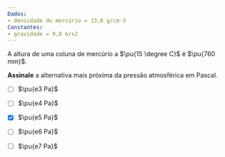 ```yaml
---
Dados:
- densidade do mercúrio = 13,6 g/cm-3
Constantes:
- gravidade = 9,8 m/s2
---
```

A altura de uma coluna de mercúrio a $\pu{15 \degree C}$ é $\pu{760 mm}$.

**Assinale** a alternativa mais próxima da pressão atmosférica em Pascal.

- [ ] $\pu{e3 Pa}$
- [ ] $\pu{e4 Pa}$
- [x] $\pu{e5 Pa}$
- [ ] $\pu{e6 Pa}$
- [ ] $\pu{e7 Pa}$


